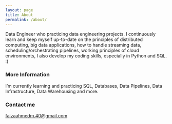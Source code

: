 ```yaml
---
layout: page
title: About
permalink: /about/
---
```


Data Engineer who practicing data engineering projects. I continuously learn and keep myself up-to-date on the principles of distributed computing, big data applications, how to handle streaming data, scheduling/orchestrating pipelines, working principles of cloud environments, I also develop my coding skills, especially in Python and SQL. :)

### More Information

 I’m currently learning and practicing SQL, Databases, Data Pipelines, Data Infrastructure, Data Warehousing and more.
 
### Contact me

[faizaahmedm.40@gmail.com](mailto:faizaahmedm.40@gmail.com)
